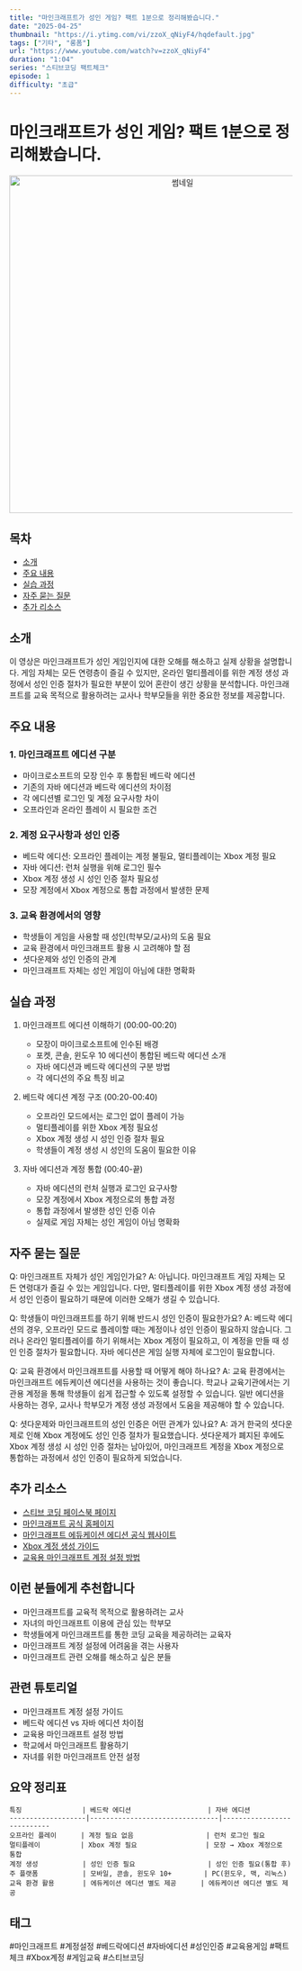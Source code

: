 ```yaml
---
title: "마인크래프트가 성인 게임? 팩트 1분으로 정리해봤습니다."
date: "2025-04-25"
thumbnail: "https://i.ytimg.com/vi/zzoX_qNiyF4/hqdefault.jpg"
tags: ["기타", "롱폼"]
url: "https://www.youtube.com/watch?v=zzoX_qNiyF4"
duration: "1:04"
series: "스티브코딩 팩트체크"
episode: 1
difficulty: "초급"
---
```


# 마인크래프트가 성인 게임? 팩트 1분으로 정리해봤습니다.

<div align="center">
<img src="https://i.ytimg.com/vi/zzoX_qNiyF4/hqdefault.jpg" alt="썸네일" width="600"/>
</div>

## 목차
- [소개](#소개)
- [주요 내용](#주요-내용)
- [실습 과정](#실습-과정)
- [자주 묻는 질문](#자주-묻는-질문)
- [추가 리소스](#추가-리소스)

## 소개
이 영상은 마인크래프트가 성인 게임인지에 대한 오해를 해소하고 실제 상황을 설명합니다. 게임 자체는 모든 연령층이 즐길 수 있지만, 온라인 멀티플레이를 위한 계정 생성 과정에서 성인 인증 절차가 필요한 부분이 있어 혼란이 생긴 상황을 분석합니다. 마인크래프트를 교육 목적으로 활용하려는 교사나 학부모들을 위한 중요한 정보를 제공합니다.

## 주요 내용

### 1. 마인크래프트 에디션 구분
- 마이크로소프트의 모장 인수 후 통합된 베드락 에디션
- 기존의 자바 에디션과 베드락 에디션의 차이점
- 각 에디션별 로그인 및 계정 요구사항 차이
- 오프라인과 온라인 플레이 시 필요한 조건

### 2. 계정 요구사항과 성인 인증
- 베드락 에디션: 오프라인 플레이는 계정 불필요, 멀티플레이는 Xbox 계정 필요
- 자바 에디션: 런처 실행을 위해 로그인 필수
- Xbox 계정 생성 시 성인 인증 절차 필요성
- 모장 계정에서 Xbox 계정으로 통합 과정에서 발생한 문제

### 3. 교육 환경에서의 영향
- 학생들이 게임을 사용할 때 성인(학부모/교사)의 도움 필요
- 교육 환경에서 마인크래프트 활용 시 고려해야 할 점
- 셧다운제와 성인 인증의 관계
- 마인크래프트 자체는 성인 게임이 아님에 대한 명확화

## 실습 과정
1. 마인크래프트 에디션 이해하기 (00:00-00:20)
   - 모장이 마이크로소프트에 인수된 배경
   - 포켓, 콘솔, 윈도우 10 에디션이 통합된 베드락 에디션 소개
   - 자바 에디션과 베드락 에디션의 구분 방법
   - 각 에디션의 주요 특징 비교

2. 베드락 에디션 계정 구조 (00:20-00:40)
   - 오프라인 모드에서는 로그인 없이 플레이 가능
   - 멀티플레이를 위한 Xbox 계정 필요성
   - Xbox 계정 생성 시 성인 인증 절차 필요
   - 학생들이 계정 생성 시 성인의 도움이 필요한 이유

3. 자바 에디션과 계정 통합 (00:40-끝)
   - 자바 에디션의 런처 실행과 로그인 요구사항
   - 모장 계정에서 Xbox 계정으로의 통합 과정
   - 통합 과정에서 발생한 성인 인증 이슈
   - 실제로 게임 자체는 성인 게임이 아님 명확화

## 자주 묻는 질문
Q: 마인크래프트 자체가 성인 게임인가요?
A: 아닙니다. 마인크래프트 게임 자체는 모든 연령대가 즐길 수 있는 게임입니다. 다만, 멀티플레이를 위한 Xbox 계정 생성 과정에서 성인 인증이 필요하기 때문에 이러한 오해가 생길 수 있습니다.

Q: 학생들이 마인크래프트를 하기 위해 반드시 성인 인증이 필요한가요?
A: 베드락 에디션의 경우, 오프라인 모드로 플레이할 때는 계정이나 성인 인증이 필요하지 않습니다. 그러나 온라인 멀티플레이를 하기 위해서는 Xbox 계정이 필요하고, 이 계정을 만들 때 성인 인증 절차가 필요합니다. 자바 에디션은 게임 실행 자체에 로그인이 필요합니다.

Q: 교육 환경에서 마인크래프트를 사용할 때 어떻게 해야 하나요?
A: 교육 환경에서는 마인크래프트 에듀케이션 에디션을 사용하는 것이 좋습니다. 학교나 교육기관에서는 기관용 계정을 통해 학생들이 쉽게 접근할 수 있도록 설정할 수 있습니다. 일반 에디션을 사용하는 경우, 교사나 학부모가 계정 생성 과정에서 도움을 제공해야 할 수 있습니다.

Q: 셧다운제와 마인크래프트의 성인 인증은 어떤 관계가 있나요?
A: 과거 한국의 셧다운제로 인해 Xbox 계정에도 성인 인증 절차가 필요했습니다. 셧다운제가 폐지된 후에도 Xbox 계정 생성 시 성인 인증 절차는 남아있어, 마인크래프트 계정을 Xbox 계정으로 통합하는 과정에서 성인 인증이 필요하게 되었습니다.

## 추가 리소스
- [스티브 코딩 페이스북 페이지](https://www.facebook.com/stvcoding/)
- [마인크래프트 공식 홈페이지](https://www.minecraft.net/)
- [마인크래프트 에듀케이션 에디션 공식 웹사이트](https://education.minecraft.net/)
- [Xbox 계정 생성 가이드](링크)
- [교육용 마인크래프트 계정 설정 방법](링크)

## 이런 분들에게 추천합니다
- 마인크래프트를 교육적 목적으로 활용하려는 교사
- 자녀의 마인크래프트 이용에 관심 있는 학부모
- 학생들에게 마인크래프트를 통한 코딩 교육을 제공하려는 교육자
- 마인크래프트 계정 설정에 어려움을 겪는 사용자
- 마인크래프트 관련 오해를 해소하고 싶은 분들

## 관련 튜토리얼
- 마인크래프트 계정 설정 가이드
- 베드락 에디션 vs 자바 에디션 차이점
- 교육용 마인크래프트 설정 방법
- 학교에서 마인크래프트 활용하기
- 자녀를 위한 마인크래프트 안전 설정

## 요약 정리표
```
특징               | 베드락 에디션                   | 자바 에디션
-------------------|--------------------------------|---------------------------
오프라인 플레이      | 계정 필요 없음                  | 런처 로그인 필요
멀티플레이          | Xbox 계정 필요                 | 모장 → Xbox 계정으로 통합
계정 생성           | 성인 인증 필요                  | 성인 인증 필요(통합 후)
주 플랫폼           | 모바일, 콘솔, 윈도우 10+        | PC(윈도우, 맥, 리눅스)
교육 환경 활용       | 에듀케이션 에디션 별도 제공      | 에듀케이션 에디션 별도 제공
```

## 태그
#마인크래프트 #계정설정 #베드락에디션 #자바에디션 #성인인증 #교육용게임 #팩트체크 #Xbox계정 #게임교육 #스티브코딩